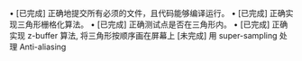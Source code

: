 • [已完成] 正确地提交所有必须的文件，且代码能够编译运行。
• [已完成] 正确实现三角形栅格化算法。
• [已完成] 正确测试点是否在三角形内。
• [已完成] 正确实现 z-buffer 算法, 将三角形按顺序画在屏幕上
[未完成] 用 super-sampling 处理 Anti-aliasing